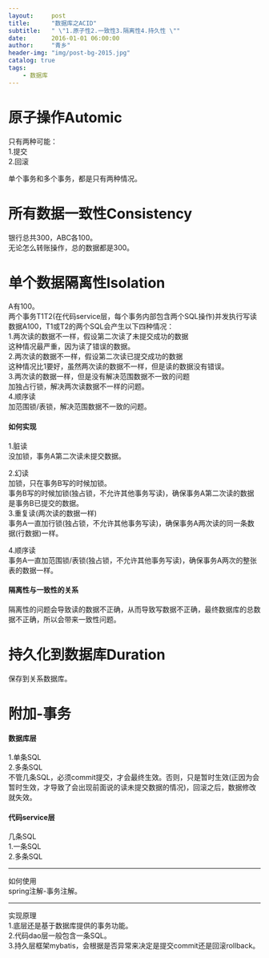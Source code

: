 ```yaml
---
layout:     post
title:      "数据库之ACID"
subtitle:   " \"1.原子性2.一致性3.隔离性4.持久性 \""
date:       2016-01-01 06:00:00
author:     "青乡"
header-img: "img/post-bg-2015.jpg"
catalog: true
tags:
    - 数据库
---
```


# 原子操作Automic
只有两种可能：  
1.提交  
2.回滚  

单个事务和多个事务，都是只有两种情况。  

# 所有数据一致性Consistency
银行总共300，ABC各100。  
无论怎么转账操作，总的数据都是300。  

# 单个数据隔离性Isolation
A有100。  
两个事务T1T2(在代码service层，每个事务内部包含两个SQL操作)并发执行写读数据A100，T1或T2的两个SQL会产生以下四种情况：  
1.两次读的数据不一样，假设第二次读了未提交成功的数据  
这种情况最严重，因为读了错误的数据。  
2.两次读的数据不一样，假设第二次读已提交成功的数据  
这种情况比1要好，虽然两次读的数据不一样，但是读的数据没有错误。  
3.两次读的数据一样，但是没有解决范围数据不一致的问题  
加独占行锁，解决两次读数据不一样的问题。  
4.顺序读  
加范围锁/表锁，解决范围数据不一致的问题。  

#### 如何实现
1.脏读  
没加锁，事务A第二次读未提交数据。  

2.幻读  
加锁，只在事务B写的时候加锁。  
事务B写的时候加锁(独占锁，不允许其他事务写读)，确保事务A第二次读的数据是事务B已提交的数据。   
3.重复读(两次读的数据一样)    
事务A一直加行锁(独占锁，不允许其他事务写读)，确保事务A两次读的同一条数据(行数据)一样。 

4.顺序读  
事务A一直加范围锁/表锁(独占锁，不允许其他事务写读)，确保事务A两次的整张表的数据一样。

#### 隔离性与一致性的关系
隔离性的问题会导致读的数据不正确，从而导致写数据不正确，最终数据库的总数据不正确，所以会带来一致性问题。

# 持久化到数据库Duration
保存到关系数据库。

# 附加-事务
#### 数据库层
1.单条SQL  
2.多条SQL  
不管几条SQL，必须commit提交，才会最终生效。否则，只是暂时生效(正因为会暂时生效，才导致了会出现前面说的读未提交数据的情况)，回滚之后，数据修改就失效。



#### 代码service层
几条SQL  
1.一条SQL  
2.多条SQL  

---
如何使用  
spring注解-事务注解。

---
实现原理  
1.底层还是基于数据库提供的事务功能。  
2.代码dao层一般包含一条SQL。  
3.持久层框架mybatis，会根据是否异常来决定是提交commit还是回滚rollback。















